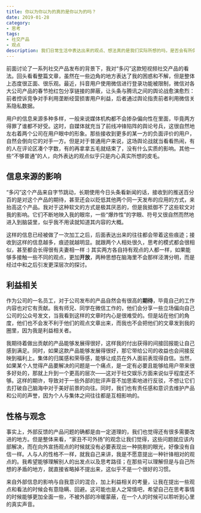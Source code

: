 ```yaml
---
title: 你以为你以为的真的是你以为的吗？
date: 2019-01-28
category:
- 思考
tags:
- 社交产品
- 观点
description: 我们日常生活中表达出来的观点、想法真的是我们实际所想的吗，是否会有所保留，甚至是在自我欺骗呢？
---
```


前面讨论了一系列社交产品发布的背景下，我对“多闪”这款短视频社交产品的看法。回头看看整篇文章，虽然在一些边角的地方表达了我的困惑和不解，但是整体上态度很正面、很乐观。最近，抖音用户使用微信进行登录功能被限制，微信对各大公司产品的春节抢红包分享链接的屏蔽，让头条与腾讯之间的舆论战愈演愈烈：前者控诉竞争对手利用垄断经营损害用户利益，后者通过舆论指责前者利用微信关系隐私数据。

用户的信息来源多种多样，一般来说媒体机构都不会掺杂偏向性在里面，毕竟两方得罪了谁都不好受。这时，自媒体就充当了前线冲锋陷阵的舆论号兵，这很自然地左右着两个公司在用户眼中的形象。那些接收到更多的某一方的负面评价的用户，自然会倒向它的对手一方。但是对于普通用户来说，这场舆论战就当看看热闹，有的人在评论区凑个字数，有的再拿拿五毛就结束了，没有什么实质的影响。其他一些“不够普通”的人，向外表达的观点似乎只是内心真实所想的皮毛。

## 信息来源的影响

“多闪”这个产品来自字节跳动，长期使用今日头条看新闻的话，接收到的推送百分百的是对这个产品的期待，甚至还会以贬低其他两个同一天发布的应用的方式，来抬高这个产品。我对于这种软文的方式是极其厌恶的，但是我抵御不了这些软文对我的影响。它们不断地映入我的眼帘，一些“爆炸性”的字眼、符号又很自然而然地进入到脑袋里，似乎我不用读就知道其内容的大概。

这样的信息已经被做了一次加工之后，后面表达出来的往往都会带着这些痕迹；接收到这样的信息越多，痕迹就越明显。就跟两个人相处很久，思考的模式都会很相似，甚至都会长得很有夫妻相一样 :) 其实两方各自持有观点的人都一样，如果能够多接触一些不同的观点，更加**开放**，两种思想在脑海里不会那样泾渭分明，而是经过中和之后引发更深层次的探讨。



## 利益相关

作为公司的一名员工，对于公司发布的产品自然会有很高的**期待**，毕竟自己的工作内容也对它有贡献。我有师兄、同学在微信工作的，他们会分享一些立场偏向自己公司的公众号发文，当我看到这样的文章时内心是很难受的。但是站在他们的角度，他们也不会发不利于他们的观点文章出来，而我也不会把他们的文章发到我的圈里，因为我是利益相关者。

我期待着做出贡献的产品能够发展得很好，这样我的付出获得的间接回报能让自己感到满足。同时，如果这款产品能够发展得很好，那它带给公司的收益也会间接反映到福利上。集体的归属感和荣辱感，能够让成员在外人面前表现得自信。当然，如果某个人觉得产品要解决的问题是一个痛点，是一定有必要且能够给用户带来很多好处的，那就上升到一个更高的层次——这对于社交娱乐方面来说似乎程度还不够。这样的期许，导致对于一些外部的批评声音不加思索地进行反驳，不想让它们去打破自己脑海中对于美好前景的向往。同时，我们也有责任感和意识去维护产品和公司的声誉，因为个人与集体之间往往都是互相影响的。



## 性格与观念

事实上，外部反馈的产品问题的确都是由一定道理的，我们也觉得还有很多需要改进的地方。但是整体来看，“家丑不可外扬”的观念让我们觉得，这些问题就应该内部解决，而在向外宣扬观点的时候就没有必要表现出一种挑剔的眼光，好像没有自信一样。人与人的性格不一样，就我自己来讲，我是不愿意提出一种针锋相对的观点的。我希望能够理解别人的出发点以及思考路径；在那些可以理解但是与自己所想的矛盾的地方，就直接省略掉不提出来，这似乎不是一个很好的习惯。

来自外部信息的影响与自我意识的混合，加上利益相关的考量，让我在提出一些观点和看法的时候会有意隐瞒、回避。这可能也是人之常情吧，希望自己在思考事情的时候能够更加全面一些，不被外部的冷暖蒙蔽，在一个人的时候可以聆听到心里的真实声音。

